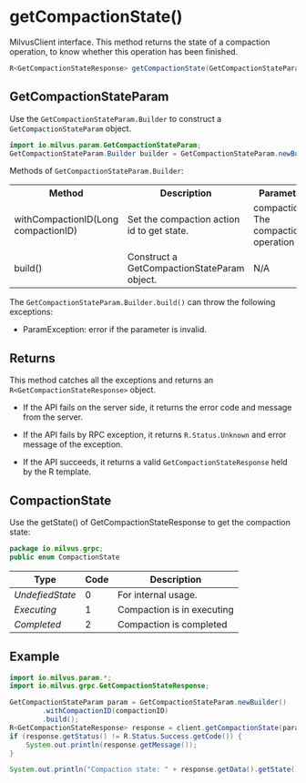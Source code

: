 # getCompactionState()

MilvusClient interface. This method returns the state of a compaction operation, to know whether this operation has been finished.

```java
R<GetCompactionStateResponse> getCompactionState(GetCompactionStateParam requestParam);
```

## GetCompactionStateParam

Use the `GetCompactionStateParam.Builder` to construct a `GetCompactionStateParam` object.

```java
import io.milvus.param.GetCompactionStateParam;
GetCompactionStateParam.Builder builder = GetCompactionStateParam.newBuilder();
```

Methods of `GetCompactionStateParam.Builder`:

<table>
    <tr>
        <th>Method</th>
        <th>Description</th>
        <th>Parameters</th>
    </tr>
    <tr>
        <td>withCompactionID(Long compactionID)</td>
        <td>Set the compaction action id to get state.</td>
        <td>compactionID: The compaction operation ID.</td>
    </tr>
    <tr>
        <td>build()</td>
        <td>Construct a GetCompactionStateParam object.</td>
        <td>N/A</td>
    </tr>
</table>

The `GetCompactionStateParam.Builder.build()` can throw the following exceptions:

- ParamException: error if the parameter is invalid.

## Returns

This method catches all the exceptions and returns an `R<GetCompactionStateResponse>` object.

- If the API fails on the server side, it returns the error code and message from the server.

- If the API fails by RPC exception, it returns `R.Status.Unknown` and error message of the exception.

- If the API succeeds, it returns a valid `GetCompactionStateResponse` held by the R template.

## CompactionState

Use the getState() of GetCompactionStateResponse to get the compaction state:

```java
package io.milvus.grpc;
public enum CompactionState
```

|  **Type**        |  **Code** |  **Description**            |
| ---------------- | --------- | --------------------------- |
|  *UndefiedState* |  0        |  For internal usage.        |
|  *Executing*     |  1        |  Compaction is in executing |
|  *Completed*     |  2        |  Compaction is completed    |

## Example

```java
import io.milvus.param.*;
import io.milvus.grpc.GetCompactionStateResponse;

GetCompactionStateParam param = GetCompactionStateParam.newBuilder()
        .withCompactionID(compactionID)
        .build();
R<GetCompactionStateResponse> response = client.getCompactionState(param);
if (response.getStatus() != R.Status.Success.getCode()) {
    System.out.println(response.getMessage());
}

System.out.println("Compaction state: " + response.getData().getState());
```
